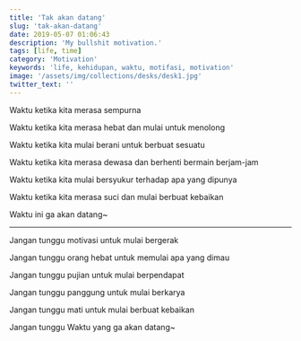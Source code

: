 ```yaml
---
title: 'Tak akan datang'
slug: 'tak-akan-datang'
date: 2019-05-07 01:06:43
description: 'My bullshit motivation.'
tags: [life, time]
category: 'Motivation'
keywords: 'life, kehidupan, waktu, motifasi, motivation'
image: '/assets/img/collections/desks/desk1.jpg'
twitter_text: ''
---
```


Waktu ketika kita merasa sempurna

Waktu ketika kita merasa hebat dan mulai untuk menolong

Waktu ketika kita mulai berani untuk berbuat sesuatu

Waktu ketika kita merasa dewasa dan berhenti bermain berjam-jam

Waktu ketika kita mulai bersyukur terhadap apa yang dipunya

Waktu ketika kita merasa suci dan mulai berbuat kebaikan

Waktu ini ga akan datang~

---

Jangan tunggu motivasi untuk mulai bergerak

Jangan tunggu orang hebat untuk memulai apa yang dimau

Jangan tunggu pujian untuk mulai berpendapat

Jangan tunggu panggung untuk mulai berkarya

Jangan tunggu mati untuk mulai berbuat kebaikan

Jangan tunggu Waktu yang ga akan datang~

